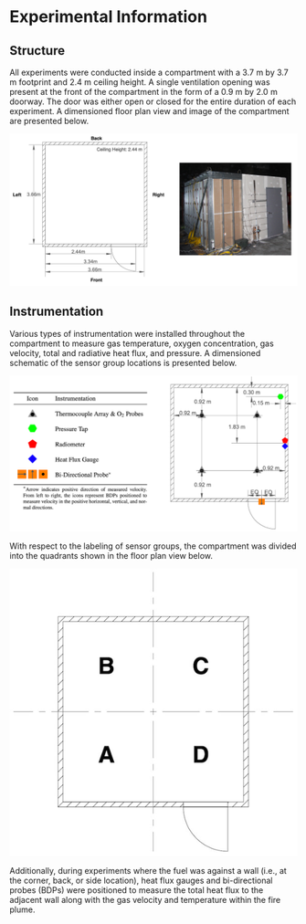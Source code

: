 # Experimental Information

## Structure

All experiments were conducted inside a compartment with a 3.7 m by 3.7 m footprint and 2.4 m ceiling height. A single ventilation opening was present at the front of the compartment in the form of a 0.9 m by 2.0 m doorway. The door was either open or closed for the entire duration of each experiment. A dimensioned floor plan view and image of the compartment are presented below.

![compartment_floor_plan+image](_images_for_README/compartment_floor_plan+image.png)

## Instrumentation

Various types of instrumentation were installed throughout the compartment to measure gas temperature, oxygen concentration, gas velocity, total and radiative heat flux, and pressure. A dimensioned schematic of the sensor group locations is presented below.

![instrumentation](_images_for_README/instrumentation.png)

With respect to the labeling of sensor groups, the compartment was divided into the quadrants shown in the floor plan view below.

![quadrants](_images_for_README/quadrants.jpg)

Additionally, during experiments where the fuel was against a wall (i.e., at the corner, back, or side location), heat flux gauges and bi-directional probes (BDPs) were positioned to measure the total heat flux to the adjacent wall along with the gas velocity and temperature within the fire plume. 
